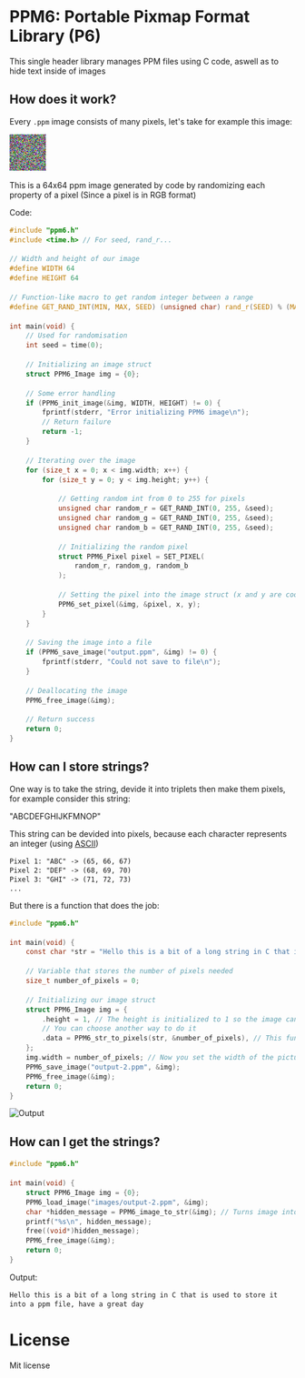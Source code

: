 # PPM6: Portable Pixmap Format Library (P6)
This single header library manages PPM files using C code, aswell as to hide text inside of images

## How does it work?
Every `.ppm` image consists of many pixels, let's take for example this image:

![_](images/output.png)

This is a 64x64 ppm image generated by code by randomizing each property of a pixel (Since a pixel is in RGB format)

Code:
```c
#include "ppm6.h"
#include <time.h> // For seed, rand_r...

// Width and height of our image
#define WIDTH 64
#define HEIGHT 64

// Function-like macro to get random integer between a range
#define GET_RAND_INT(MIN, MAX, SEED) (unsigned char) rand_r(SEED) % (MAX - MIN + 1) + MIN

int main(void) {
    // Used for randomisation
	int seed = time(0);

    // Initializing an image struct
	struct PPM6_Image img = {0};

    // Some error handling
	if (PPM6_init_image(&img, WIDTH, HEIGHT) != 0) {
		fprintf(stderr, "Error initializing PPM6 image\n");
        // Return failure
		return -1;
	}

    // Iterating over the image
	for (size_t x = 0; x < img.width; x++) {
		for (size_t y = 0; y < img.height; y++) {
			
            // Getting random int from 0 to 255 for pixels
            unsigned char random_r = GET_RAND_INT(0, 255, &seed);
			unsigned char random_g = GET_RAND_INT(0, 255, &seed);
			unsigned char random_b = GET_RAND_INT(0, 255, &seed);
			
            // Initializing the random pixel
            struct PPM6_Pixel pixel = SET_PIXEL(
				random_r, random_g, random_b
			);

            // Setting the pixel into the image struct (x and y are coordinates of where the pixel is placed)
			PPM6_set_pixel(&img, &pixel, x, y);
		}
	}

    // Saving the image into a file
	if (PPM6_save_image("output.ppm", &img) != 0) {
		fprintf(stderr, "Could not save to file\n");
	}

    // Deallocating the image
	PPM6_free_image(&img);

    // Return success
	return 0;
}
```

## How can I store strings?
One way is to take the string, devide it into triplets then make them pixels, for example consider this string:

"ABCDEFGHIJKFMNOP"

This string can be devided into pixels, because each character represents an integer (using [ASCII](https://fr.wikipedia.org/wiki/Fichier:ASCII-Table-wide.svg))

```
Pixel 1: "ABC" -> (65, 66, 67)
Pixel 2: "DEF" -> (68, 69, 70)
Pixel 3: "GHI" -> (71, 72, 73)
...
```

But there is a function that does the job:

```c
#include "ppm6.h"

int main(void) {
	const char *str = "Hello this is a bit of a long string in C that is used to store it into a ppm file, have a great day";
	
    // Variable that stores the number of pixels needed
    size_t number_of_pixels = 0;
	
    // Initializing our image struct
    struct PPM6_Image img = {
		.height = 1, // The height is initialized to 1 so the image can be a horizontal chain of pixels
        // You can choose another way to do it
		.data = PPM6_str_to_pixels(str, &number_of_pixels), // This function takes a string (and a memory adress of a size_t variable) so it returns the array of pixels
	};
	img.width = number_of_pixels; // Now you set the width of the picture to be the number of pixels needed
	PPM6_save_image("output-2.ppm", &img);
	PPM6_free_image(&img);
    return 0;
}
```

![Output](images/output-2.ppm)

## How can I get the strings?
```c
#include "ppm6.h"

int main(void) {
	struct PPM6_Image img = {0};
	PPM6_load_image("images/output-2.ppm", &img);
	char *hidden_message = PPM6_image_to_str(&img); // Turns image into a string
	printf("%s\n", hidden_message);
	free((void*)hidden_message);
	PPM6_free_image(&img);
	return 0;
}
```

Output:
```
Hello this is a bit of a long string in C that is used to store it into a ppm file, have a great day
```

# License
Mit license
